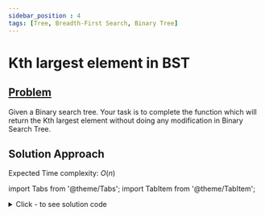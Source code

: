 ```yaml
---
sidebar_position : 4
tags: [Tree, Breadth-First Search, Binary Tree]
---
```


# Kth largest element in BST

## [Problem](https://practice.geeksforgeeks.org/problems/kth-largest-element-in-bst/1)

Given a Binary search tree. Your task is to complete the function which will return the Kth largest element without doing any modification in Binary Search Tree.

## Solution Approach

Expected Time complexity: $O(n)$

import Tabs from '@theme/Tabs';
import TabItem from '@theme/TabItem';

<details><summary>Click - to see solution code</summary>

<Tabs>
<TabItem value="cpp" label="C++">

```cpp
class Solution {
   public:
    vector<int> v;

    void traversal(Node* root) {
        if (!root) return;
        traversal(root->right);
        v.push_back(root->data);
        traversal(root->left);
    }

    int kthLargest(Node* root, int K) {
        traversal(root);
        return v[K - 1];
    }
};
```
</TabItem>
</Tabs>

</details>
